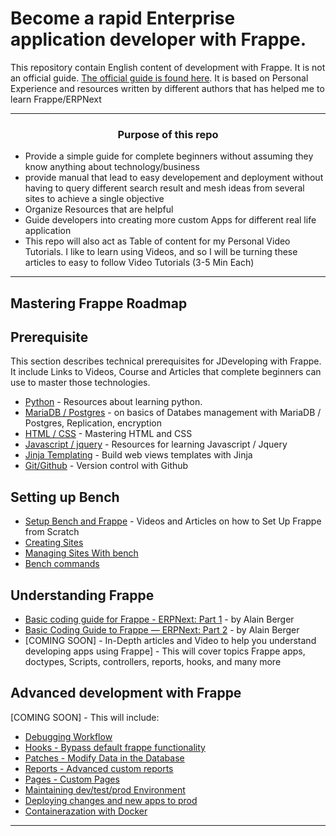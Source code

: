 # Become a rapid Enterprise application developer with Frappe.

This repository contain English content of development with Frappe. It is not an official guide. [The official guide is found here](https://frappeframework.com/docs). It is based on Personal Experience and resources written by different authors that has helped me to learn Frappe/ERPNext

***

<h3 align="center"><strong>Purpose of this repo</strong></h3>

- Provide a simple guide for complete beginners without assuming they know anything about technology/business
- provide manual that lead to easy developement and deployment without having to query different search result and mesh ideas from several sites to achieve a single objective
- Organize Resources that are helpful
- Guide developers into creating more custom Apps for different real life application
- This repo will also act as Table of content for my Personal Video Tutorials. I like to learn using Videos, and so I will be turning these articles to easy to follow Video Tutorials (3-5 Min Each)

***

Mastering Frappe Roadmap
-----------------------------------------

## Prerequisite
This section describes technical prerequisites for JDeveloping with Frappe. It include Links to Videos, Course and Articles that complete beginners can use to master those technologies.

*   [Python](#) - Resources about learning python.
*   [MariaDB / Postgres](#) - on basics of Databes management with MariaDB / Postgres, Replication, encryption
*   [HTML / CSS](#) - Mastering HTML and CSS
*   [Javascript / jquery](#) - Resources for learning Javascript / Jquery
*   [Jinja Templating](#) - Build web views templates with Jinja
*   [Git/Github](#) - Version control with Github

## Setting up Bench

*   [Setup Bench and Frappe](/Bench/Installation.md) - Videos and Articles on how to Set Up Frappe from Scratch 
*   [Creating Sites](#)
*   [Managing Sites With bench](#)
*   [Bench commands](#)

## Understanding Frappe

*   [
Basic coding guide for Frappe - ERPNext: Part 1](https://medium.com/frapp%C3%A9-thoughts/basic-guide-to-coding-on-frappe-7bf230195426) - by Alain Berger
*   [Basic Coding Guide to Frappe — ERPNext: Part 2](https://alainber.medium.com/basic-coding-guide-to-frappe-erpnext-part-2-e2fd1a636b35) - by Alain Berger
*   [COMING SOON] - In-Depth articles and Video to help you understand developing apps using Frappe] - This will cover topics Frappe apps, doctypes, Scripts, controllers, reports, hooks, and many more


## Advanced development with Frappe
[COMING SOON] - This will include:
*   [Debugging Workflow](#)
*   [Hooks - Bypass default frappe functionality](#)
*   [Patches - Modify Data in the Database](#)
*   [Reports - Advanced custom reports](#)
*   [Pages - Custom Pages](#)
*   [Maintaining dev/test/prod Environment](#)
*   [Deploying changes and new apps to prod](#)
*   [Containerazation with Docker](#)


* * *